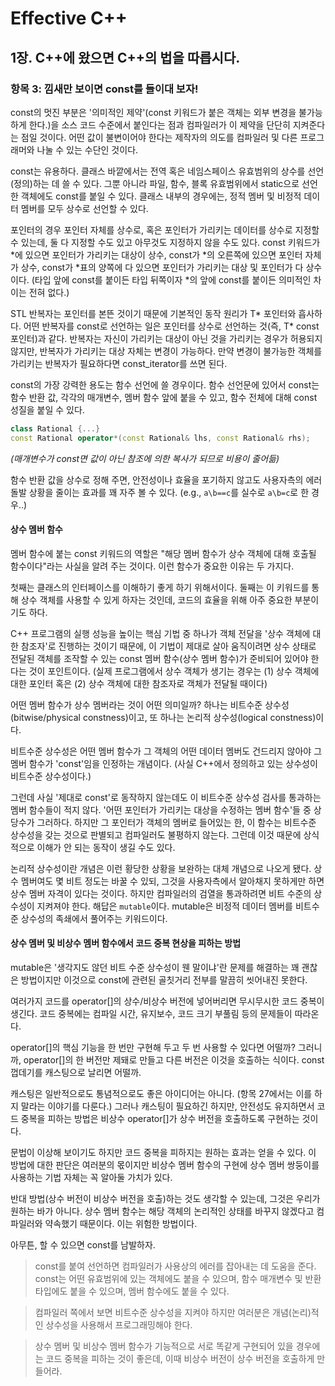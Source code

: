 # Effective C++
## 1장. C++에 왔으면 C++의 법을 따릅시다.
### 항목 3: 낌새만 보이면 const를 들이대 보자!

const의 멋진 부분은 '의미적인 제약'(const 키워드가 붙은 객체는 외부 변경을 불가능하게 한다.)을 소스 코드 수준에서 붙인다는 점과 컴파일러가 이 제약을 단단히 지켜준다는 점일 것이다. 어떤 값이 불변이어야 한다는 제작자의 의도를 컴파일러 및 다른 프로그래머와 나눌 수 있는 수단인 것이다.

const는 유용하다. 클래스 바깥에서는 전역 혹은 네임스페이스 유효범위의 상수를 선언(정의)하는 데 쓸 수 있다. 그뿐 아니라 파일, 함수, 블록 유효범위에서 static으로 선언한 객체에도 const를 붙일 수 있다. 클래스 내부의 경우에는, 정적 멤버 및 비정적 데이터 멤버를 모두 상수로 선언할 수 있다. 

포인터의 경우 포인터 자체를 상수로, 혹은 포인터가 가리키는 데이터를 상수로 지정할 수 있는데, 둘 다 지정할 수도 있고 아무것도 지정하지 않을 수도 있다. const 키워드가 *에 있으면 포인터가 가리키는 대상이 상수, const가 *의 오른쪽에 있으면 포인터 자체가 상수, const가 *표의 양쪽에 다 있으면 포인터가 가리키는 대상 및 포인터가 다 상수이다.
(타입 앞에 const를 붙이든 타입 뒤쪽이자 *의 앞에 const를 붙이든 의미적인 차이는 전혀 없다.)

STL 반복자는 포인터를 본뜬 것이기 때문에 기본적인 동작 원리가  T* 포인터와 흡사하다. 어떤 반복자를 const로 선언하는 일은 포인터를 상수로 선언하는 것(즉, T* const 포인터)과 같다.
반복자는 자신이 가리키는 대상이 아닌 것을 가리키는 경우가 허용되지 않지만, 반복자가 가리키는 대상 자체는 변경이 가능하다. 만약 변경이 불가능한 객체를 가리키는 반복자가 필요하다면 const_iterator를 쓰면 된다.

const의 가장 강력한 용도는 함수 선언에 쓸 경우이다. 함수 선언문에 있어서 const는 함수 반환 값, 각각의 매개변수, 멤버 함수 앞에 붙을 수 있고, 함수 전체에 대해 const 성질을 붙일 수 있다.

```cpp
class Rational {...}
const Rational operator*(const Rational& lhs, const Rational& rhs);
```
_(매개변수가 const면 값이 아닌 참조에 의한 복사가 되므로 비용이 줄어듦)_

함수 반환 값을 상수로 정해 주면, 안전성이나 효율을 포기하지 않고도 사용자측의 에러 돌발 상황을 줄이는 효과를 꽤 자주 볼 수 있다. (e.g., `a\b==c`를 실수로 `a\b=c`로 한 경우..)

#### 상수 멤버 함수

멤버 함수에 붙는 const 키워드의 역할은 "해당 멤버 함수가 상수 객체에 대해 호출될 함수이다"라는 사실을 알려 주는 것이다. 이런 함수가 중요한 이유는 두 가지다.

첫째는 클래스의 인터페이스를 이해하기 좋게 하기 위해서이다. 둘째는 이 키워드를 통해 상수 객체를 사용할 수 있게 하자는 것인데, 코드의 효율을 위해 아주 중요한 부분이기도 하다.

C++ 프로그램의 실행 성능을 높이는 핵심 기법 중 하나가 객체 전달을 '상수 객체에 대한 참조자'로 진행하는 것이기 때문에, 이 기법이 제대로 살아 움직이려면 상수 상태로 전달된 객체를 조작할 수 있는 const 멤버 함수(상수 멤버 함수)가 준비되어 있어야 한다는 것이 포인트이다.
(실제 프로그램에서 상수 객체가 생기는 경우는 (1) 상수 객체에 대한 포인터 혹은 (2) 상수 객체에 대한 참조자로 객체가 전달될 때이다)

어떤 멤버 함수가 상수 멤버라는 것이 어떤 의미일까? 하나는 비트수준 상수성(bitwise/physical constness)이고, 또 하나는 논리적 상수성(logical constness)이다.

비트수준 상수성은 어떤 멤버 함수가 그 객체의 어떤 데이터 멤버도 건드리지 않아야 그 멤버 함수가 'const'임을 인정하는 개념이다. (사실 C++에서 정의하고 있는 상수성이 비트수준 상수성이다.)

그런데 사실 '제대로 const'로 동작하지 않는데도 이 비트수준 상수성 검사를 통과하는 멤버 함수들이 적지 않다. '어떤 포인터가 가리키는 대상을 수정하는 멤버 함수'들 중 상당수가 그러하다. 하지만 그 포인터가 객체의 멤버로 들어있는 한, 이 함수는 비트수준 상수성을 갖는 것으로 판별되고 컴파일러도 불평하지 않는다. 그런데 이것 때문에 상식적으로 이해가 안 되는 동작이 생길 수도 있다.

논리적 상수성이란 개념은 이런 황당한 상황을 보완하는 대체 개념으로 나오게 됐다. 상수 멤버여도 몇 비트 정도는 바꿀 수 있되, 그것을 사용자측에서 알아채지 못하게만 하면 상수 멤버 자격이 있다는 것이다.
하지만 컴파일러의 검열을 통과하려면 비트 수준의 상수성이 지켜져야 한다. 해답은 `mutable`이다. mutable은 비정적 데이터 멤버를 비트수준 상수성의 족쇄에서 풀어주는 키워드이다.

#### 상수 멤버 및 비상수 멤버 함수에서 코드 중복 현상을 피하는 방법

mutable은 '생각지도 않던 비트 수준 상수성이 웬 말이냐'란 문제를 해결하는 꽤 괜찮은 방법이지만 이것으로 const에 관련된 골칫거리 전부를 말끔히 씻어내진 못한다.

여러가지 코드를 operator[]의 상수/비상수 버전에 넣어버리면 무시무시한 코드 중복이 생긴다. 코드 중복에는 컴파일 시간, 유지보수, 코드 크기 부풀림 등의 문제들이 따라온다.

operator[]의 핵심 기능을 한 번만 구현해 두고 두 번 사용할 수 있다면 어떨까? 그러니까, operator[]의 한 버전만 제돼로 만들고 다른 버전은 이것을 호출하는 식이다. const 껍데기를 캐스팅으로 날리면 어떨까.

캐스팅은 일반적으로도 통념적으로도 좋은 아이디어는 아니다. (항목 27에서는 이를 하지 말라는 이야기를 다룬다.) 그러나 캐스팅이 필요하긴 하지만, 안전성도 유지하면서 코드 중복을 피하는 방법은 비상수 operator[]가 상수 버전을 호출하도록 구현하는 것이다.

문법이 이상해 보이기도 하지만 코드 중복을 피하지는 원하는 효과는 얻을 수 있다. 이 방법에 대한 판단은 여러분의 몫이지만 비상수 멤버 함수의 구현에 상수 멤버 쌍둥이를 사용하는 기법 자체는 꼭 알아둘 가치가 있다.

반대 방법(상수 버전이 비상수 버전을 호출)하는 것도 생각할 수 있는데, 그것은 우리가 원하는 바가 아니다. 상수 멤버 함수는 해당 객체의 논리적인 상태를 바꾸지 않겠다고 컴파일러와 약속했기 때문이다. 이는 위험한 방법이다.

아무튼, 할 수 있으면 const를 남발하자.

> const를 붙여 선언하면 컴파일러가 사용상의 에러를 잡아내는 데 도움을 준다. const는 어떤 유효범위에 있는 객체에도 붙을 수 있으며, 함수 매개변수 및 반환 타입에도 붙을 수 있으며, 멤버 함수에도 붙을 수 있다.

> 컴파일러 쪽에서 보면 비트수준 상수성을 지켜야 하지만 여러분은 개념(논리)적인 상수성을 사용해서 프로그래밍해야 한다.

> 상수 멤버 및 비상수 멤버 함수가 기능적으로 서로 똑같게 구현되어 있을 경우에는 코드 중복을 피하는 것이 좋은데, 이때 비상수 버전이 상수 버전을 호출하게 만들어라.